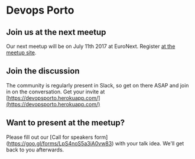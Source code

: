 # Devops Porto

## Join us at the next meetup

Our next meetup will be on July 11th 2017 at EuroNext. Register [at the meetup site](https://www.meetup.com/pt-BR/devopsporto/?chapter_analytics_code=UA-74349831-2).

## Join the discussion

The community is regularly present in Slack, so get on there ASAP and join in on the conversation. Get your invite at [https://devopsporto.herokuapp.com/](https://devopsporto.herokuapp.com/)

## Want to present at the meetup?

Please fill out our [Call for speakers form] (https://goo.gl/forms/LpS4noS5a3iA0vw83) with your talk idea. We'll get back to you afterwards.

